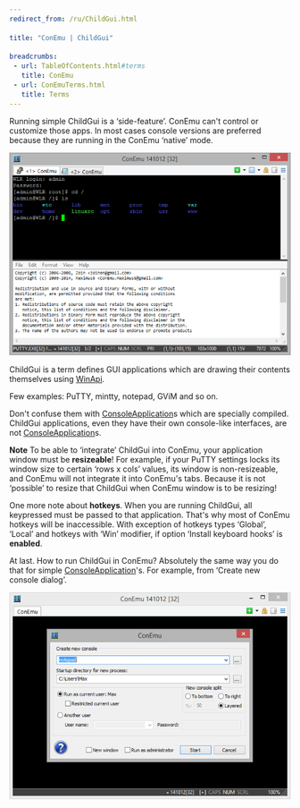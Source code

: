```yaml
---
redirect_from: /ru/ChildGui.html

title: "ConEmu | ChildGui"

breadcrumbs:
 - url: TableOfContents.html#terms
   title: ConEmu
 - url: ConEmuTerms.html
   title: Terms
---
```



Running simple ChildGui is a ‘side-feature’.
ConEmu can't control or customize those apps.
In most cases console versions are preferred
because they are running in the ConEmu ‘native’ mode.

![PuTTY and Notepad in ConEmu](/img/ConEmuChildGui.png "ConEmu with two ChildGui started in splits")

ChildGui is a term defines GUI applications which are drawing their contents
themselves using [WinApi](WinApi.html).

Few examples: PuTTY, mintty, notepad, GViM and so on.

Don't confuse them with [ConsoleApplication](ConsoleApplication.html)s
which are specially compiled.
ChildGui applications, even they have their own console-like interfaces,
are not [ConsoleApplication](ConsoleApplication.html)s. 

**Note** To be able to ‘integrate’ ChildGui into ConEmu, your application window must be **resizeable**!
For example, if your PuTTY settings locks its window size to certain ‘rows x cols’ values,
its window is non-resizeable, and ConEmu will not integrate it into ConEmu's tabs.
Because it is not ‘possible’ to resize that ChildGui when ConEmu window is to be resizing! 

One more note about **hotkeys**. When you are running ChildGui, all keypressed must be passed to that application.
That's why most of ConEmu hotkeys will be inaccessible.
With exception of hotkeys types ‘Global’, ‘Local’ and hotkeys with ‘Win’ modifier,
if option ‘Install keyboard hooks’ is **enabled**. 

At last. How to run ChildGui in ConEmu?
Absolutely the same way you do that for simple [ConsoleApplication](ConsoleApplication.html)'s.
For example, from ‘Create new console dialog’. 

![Start ChildGui in Tab](/img/ConEmuChildGui2.png "Running ChildGui in ConEmu")
